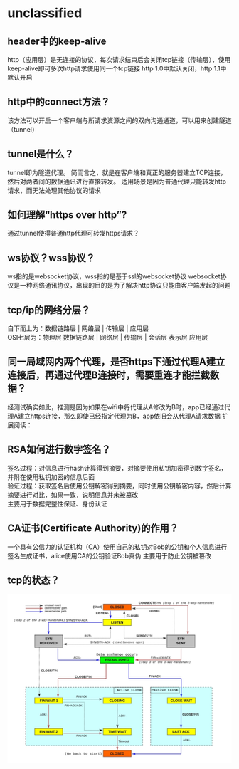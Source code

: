 # unclassified

## header中的keep-alive
http（应用层）是无连接的协议，每次请求结束后会关闭tcp链接（传输层），使用keep-alive即可多次http请求使用同一个tcp链接
http 1.0中默认关闭，http 1.1中默认开启

## http中的connect方法？
该方法可以开启一个客户端与所请求资源之间的双向沟通通道，可以用来创建隧道（tunnel）

## tunnel是什么？
tunnel即为隧道代理。
简而言之，就是在客户端和真正的服务器建立TCP连接，然后对两者间的数据通讯进行直接转发。
适用场景是因为普通代理只能转发http请求，而无法处理其他协议的请求

## 如何理解“https over http”?
通过tunnel使得普通http代理可转发https请求？

## ws协议？wss协议？
ws指的是websocket协议，wss指的是基于ssl的websocket协议
websocket协议是一种网络通讯协议，出现的目的是为了解决http协议只能由客户端发起的问题

## tcp/ip的网络分层？
自下而上为：数据链路层       | 网络层 | 传输层 | 应用层  
OSI七层为：物理层 数据链路层 | 网络层 | 传输层 | 会话层 表示层 应用层

## 同一局域网内两个代理，是否https下通过代理A建立连接后，再通过代理B连接时，需要重连才能拦截数据？
经测试确实如此，推测是因为如果在wifi中将代理从A修改为B时，app已经通过代理A建立https连接，那么即使已经指定代理为B，app依旧会从代理A请求数据
扩展阅读：

## RSA如何进行数字签名？
签名过程：对信息进行hash计算得到摘要，对摘要使用私钥加密得到数字签名，并附在使用私钥加密的信息后面  
验证过程：获取签名后使用公钥解密得到摘要，同时使用公钥解密内容，然后计算摘要进行对比，如果一致，说明信息并未被篡改  
主要用于数据完整性保证、身份认证

## CA证书(Certificate Authority)的作用？
一个具有公信力的认证机构（CA）使用自己的私钥对Bob的公钥和个人信息进行签名生成证书，alice使用CA的公钥验证Bob真伪
主要用于防止公钥被篡改

## tcp的状态？
![tcp状态](static/img/tcp_protocol_status.jpg)